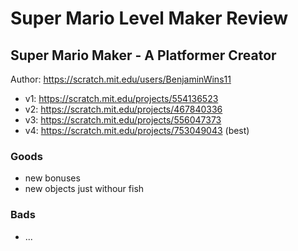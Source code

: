 # Super Mario Level Maker Review

## Super Mario Maker - A Platformer Creator

Author: https://scratch.mit.edu/users/BenjaminWins11

 - v1: https://scratch.mit.edu/projects/554136523
 - v2: https://scratch.mit.edu/projects/467840336
 - v3: https://scratch.mit.edu/projects/556047373
 - v4: https://scratch.mit.edu/projects/753049043 (best)

### Goods

- new bonuses
- new objects just withour fish

### Bads

- ...
